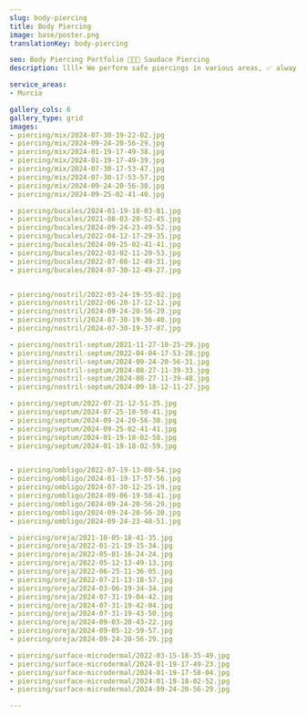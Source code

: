 ```yaml
---
slug: body-piercing
title: Body Piercing
image: base/poster.png
translationKey: body-piercing

seo: Body Piercing Portfolio 🧷👂🏻 Saudace Piercing
description: llll➤ We perform safe piercings in various areas, ✅ always with aseptic techniques and biocompatible jewelry.

service_areas:
- Murcia

gallery_cols: 6
gallery_type: grid
images:
- piercing/mix/2024-07-30-19-22-02.jpg
- piercing/mix/2024-09-24-20-56-29.jpg
- piercing/mix/2024-01-19-17-49-38.jpg
- piercing/mix/2024-01-19-17-49-39.jpg
- piercing/mix/2024-07-30-17-53-47.jpg
- piercing/mix/2024-07-30-17-53-57.jpg
- piercing/mix/2024-09-24-20-56-30.jpg
- piercing/mix/2024-09-25-02-41-40.jpg

- piercing/bucales/2024-01-19-18-03-01.jpg
- piercing/bucales/2021-08-03-20-52-45.jpg
- piercing/bucales/2024-09-24-23-49-52.jpg
- piercing/bucales/2022-04-12-17-29-35.jpg
- piercing/bucales/2024-09-25-02-41-41.jpg
- piercing/bucales/2022-03-02-11-20-53.jpg
- piercing/bucales/2022-07-08-12-49-31.jpg
- piercing/bucales/2024-07-30-12-49-27.jpg


- piercing/nostril/2022-03-24-19-55-02.jpg
- piercing/nostril/2022-06-20-17-12-12.jpg
- piercing/nostril/2024-09-24-20-56-29.jpg
- piercing/nostril/2024-07-30-19-36-40.jpg
- piercing/nostril/2024-07-30-19-37-07.jpg

- piercing/nostril-septum/2021-11-27-10-25-29.jpg
- piercing/nostril-septum/2022-04-04-17-53-28.jpg
- piercing/nostril-septum/2024-09-24-20-56-31.jpg
- piercing/nostril-septum/2024-08-27-11-39-33.jpg
- piercing/nostril-septum/2024-08-27-11-39-48.jpg
- piercing/nostril-septum/2024-09-18-12-11-27.jpg

- piercing/septum/2022-07-21-12-51-35.jpg
- piercing/septum/2024-07-25-18-50-41.jpg
- piercing/septum/2024-09-24-20-56-30.jpg
- piercing/septum/2024-09-25-02-41-41.jpg
- piercing/septum/2024-01-19-18-02-58.jpg
- piercing/septum/2024-01-19-18-02-59.jpg


- piercing/ombligo/2022-07-19-13-08-54.jpg
- piercing/ombligo/2024-01-19-17-57-56.jpg
- piercing/ombligo/2024-07-30-12-25-19.jpg
- piercing/ombligo/2024-09-06-19-58-41.jpg
- piercing/ombligo/2024-09-24-20-56-29.jpg
- piercing/ombligo/2024-09-24-20-56-30.jpg
- piercing/ombligo/2024-09-24-23-48-51.jpg

- piercing/oreja/2021-10-05-18-41-35.jpg
- piercing/oreja/2022-01-21-19-15-34.jpg
- piercing/oreja/2022-05-01-16-24-24.jpg
- piercing/oreja/2022-05-12-13-49-13.jpg
- piercing/oreja/2022-06-25-11-36-05.jpg
- piercing/oreja/2022-07-21-13-18-57.jpg
- piercing/oreja/2024-03-06-19-34-34.jpg
- piercing/oreja/2024-07-31-19-04-42.jpg
- piercing/oreja/2024-07-31-19-42-04.jpg
- piercing/oreja/2024-07-31-19-43-50.jpg
- piercing/oreja/2024-09-03-20-43-22.jpg
- piercing/oreja/2024-09-05-12-59-57.jpg
- piercing/oreja/2024-09-24-20-56-29.jpg

- piercing/surface-microdermal/2022-03-15-18-35-49.jpg
- piercing/surface-microdermal/2024-01-19-17-49-23.jpg
- piercing/surface-microdermal/2024-01-19-17-58-04.jpg
- piercing/surface-microdermal/2024-01-19-18-02-52.jpg
- piercing/surface-microdermal/2024-09-24-20-56-29.jpg

---
```

